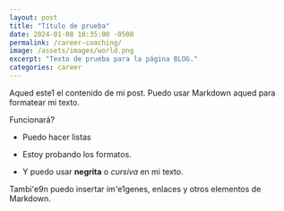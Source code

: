 ```yaml
---
layout: post
title: "Título de prueba"
date: 2024-01-08 10:35:00 -0500
permalink: /career-coaching/
image: /assets/images/world.png
excerpt: "Texto de prueba para la página BLOG."
categories: career
---
```



Aqued este1 el contenido de mi post. Puedo usar Markdown aqued para formatear mi texto.  

Funcionará?

- Puedo hacer listas
- Estoy probando los formatos.

- Y puedo usar **negrita** o *cursiva* en mi texto.<br>

Tambi\'e9n puedo insertar im\'e1genes, enlaces y otros elementos de Markdown.
